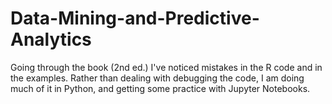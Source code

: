 # Data-Mining-and-Predictive-Analytics
Going through the book (2nd ed.) I've noticed mistakes in the R code and in the examples. Rather than dealing with debugging the code, I am doing much of it in Python, and getting some practice with Jupyter Notebooks.

